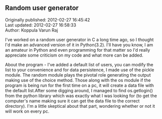 ## Random user generator  
Originally published: 2012-02-27 16:45:42  
Last updated: 2012-02-27 16:58:33  
Author: Koppula Varun Raj  
  
I've worked on a random user generator in C a long time ago, so I thought I'd make an advanced version of it in Python(3.2). I'll have you know, I am an amateur in Python and even programming for that matter so I'd really appreciate some criticism on my code and what more can be added.

About the program - I've added a default list of users, you can modify the list to your convenience and for data persistence, I made use of the pickle module. The random module plays the pivotal role generating the output making use of the choice method. Those along with the os module if the program is being run for the first time on a pc, it will create a data file with the default list.After some digging around, I managed to find os.getlogin() from the python library which was exactly what I was looking for (to get the computer's name making sure it can get the data file to the correct directory). I'm a little skeptical about that part, wondering whether or not it will work on every pc.
